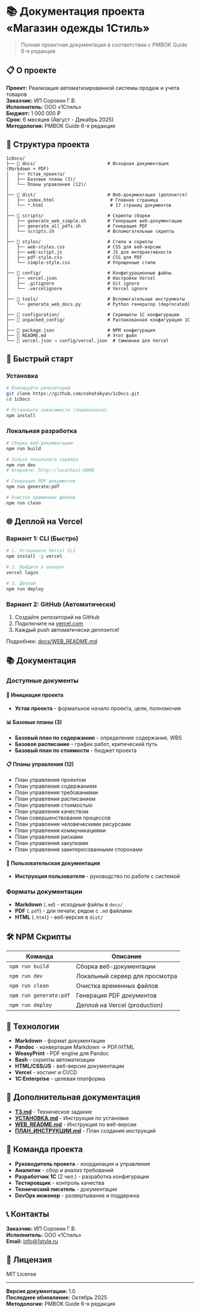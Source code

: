 # 📚 Документация проекта «Магазин одежды 1Стиль»

> Полная проектная документация в соответствии с PMBOK Guide 6-я редакция

## 📋 О проекте

**Проект:** Реализация автоматизированной системы продаж и учета товаров  
**Заказчик:** ИП Сорокин Г.В.  
**Исполнитель:** ООО «1Стиль»  
**Бюджет:** 1 000 000 ₽  
**Срок:** 6 месяцев (Август - Декабрь 2025)  
**Методология:** PMBOK Guide 6-я редакция

## 📂 Структура проекта

```
1cDocs/
├── 📁 docs/                           # Исходная документация (Markdown + PDF)
│   ├── Устав_проекта/
│   ├── Базовые планы (3)/
│   └── Планы управления (12)/
│
├── 📁 dist/                           # Веб-документация (деплоится)
│   ├── index.html                     # Главная страница
│   └── *.html                         # 17 страниц документов
│
├── 📁 scripts/                        # Скрипты сборки
│   ├── generate_web_simple.sh        # Генерация веб-документации
│   ├── generate_all_pdfs.sh          # Генерация PDF
│   └── scripts.sh                    # Вспомогательные скрипты
│
├── 📁 styles/                         # Стили и скрипты
│   ├── web-styles.css                # CSS для веб-версии
│   ├── web-script.js                 # JS для интерактивности
│   ├── pdf-style.css                 # CSS для PDF
│   └── simple-style.css              # Упрощенные стили
│
├── 📁 config/                         # Конфигурационные файлы
│   ├── vercel.json                   # Настройки Vercel
│   ├── .gitignore                    # Git ignore
│   └── .vercelignore                 # Vercel ignore
│
├── 📁 tools/                          # Вспомогательные инструменты
│   └── generate_web_docs.py          # Python генератор (deprecated)
│
├── 📁 configuration/                  # Скриншоты 1C конфигурации
├── 📁 unpacked_config/                # Распакованная конфигурация 1C
│
├── 📄 package.json                    # NPM конфигурация
├── 📄 README.md                       # Этот файл
└── 🔗 vercel.json → config/vercel.json  # Симлинки для Vercel

```

## 🚀 Быстрый старт

### Установка

```bash
# Клонируйте репозиторий
git clone https://github.com/nahatakyan/1cDocs.git
cd 1cDocs

# Установите зависимости (опционально)
npm install
```

### Локальная разработка

```bash
# Сборка веб-документации
npm run build

# Запуск локального сервера
npm run dev
# Откройте: http://localhost:8000

# Генерация PDF документов
npm run generate:pdf

# Очистка временных файлов
npm run clean
```

## 🌐 Деплой на Vercel

### Вариант 1: CLI (Быстро)

```bash
# 1. Установите Vercel CLI
npm install -g vercel

# 2. Войдите в аккаунт
vercel login

# 3. Деплой
npm run deploy
```

### Вариант 2: GitHub (Автоматически)

1. Создайте репозиторий на GitHub
2. Подключите на [vercel.com](https://vercel.com)
3. Каждый push автоматически деплоится!

Подробнее: [docs/WEB_README.md](docs/WEB_README.md)

## 📚 Документация

### Доступные документы

#### 🎯 Инициация проекта
- **Устав проекта** - формальное начало проекта, цели, полномочия

#### 📊 Базовые планы (3)
- **Базовый план по содержанию** - определение содержания, WBS
- **Базовое расписание** - график работ, критический путь
- **Базовый план по стоимости** - бюджет проекта

#### 📋 Планы управления (12)
- План управления проектом
- План управления содержанием
- План управления требованиями
- План управления расписанием
- План управления стоимостью
- План управления качеством
- План совершенствования процессов
- План управления человеческими ресурсами
- План управления коммуникациями
- План управления рисками
- План управления закупками
- План управления заинтересованными сторонами

#### 📖 Пользовательская документация
- **Инструкция пользователя** - руководство по работе с системой

### Форматы документации

- **Markdown** (`.md`) - исходные файлы в `docs/`
- **PDF** (`.pdf`) - для печати, рядом с `.md` файлами
- **HTML** (`.html`) - веб-версия в `dist/`

## 🛠️ NPM Скрипты

| Команда | Описание |
|---------|----------|
| `npm run build` | Сборка веб-документации |
| `npm run dev` | Локальный сервер для просмотра |
| `npm run clean` | Очистка временных файлов |
| `npm run generate:pdf` | Генерация PDF документов |
| `npm run deploy` | Деплой на Vercel (production) |

## 🔧 Технологии

- **Markdown** - формат документации
- **Pandoc** - конвертация Markdown → PDF/HTML
- **WeasyPrint** - PDF engine для Pandoc
- **Bash** - скрипты автоматизации
- **HTML/CSS/JS** - веб-версия документации
- **Vercel** - хостинг и CI/CD
- **1C:Enterprise** - целевая платформа

## 📖 Дополнительная документация

- **[ТЗ.md](docs/ТЗ.md)** - Техническое задание
- **[УСТАНОВКА.md](docs/УСТАНОВКА.md)** - Инструкция по установке
- **[WEB_README.md](docs/WEB_README.md)** - Инструкция по веб-версии
- **[ПЛАН_ИНСТРУКЦИИ.md](docs/ПЛАН_ИНСТРУКЦИИ.md)** - План создания инструкций

## 👥 Команда проекта

- **Руководитель проекта** - координация и управление
- **Аналитик** - сбор и анализ требований
- **Разработчик 1C** (2 чел.) - разработка конфигурации
- **Тестировщик** - контроль качества
- **Технический писатель** - документация
- **DevOps инженер** - развертывание и поддержка

## 📞 Контакты

**Заказчик:** ИП Сорокин Г.В.  
**Исполнитель:** ООО «1Стиль»  
**Email:** info@1style.ru

## 📄 Лицензия

MIT License

---

**Версия документации:** 1.0  
**Последнее обновление:** Октябрь 2025  
**Методология:** PMBOK Guide 6-я редакция
